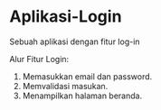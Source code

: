 # Aplikasi-Login
Sebuah aplikasi dengan fitur log-in

Alur Fitur Login:
1. Memasukkan email dan password.
2. Memvalidasi masukan.
3. Menampilkan halaman beranda.
